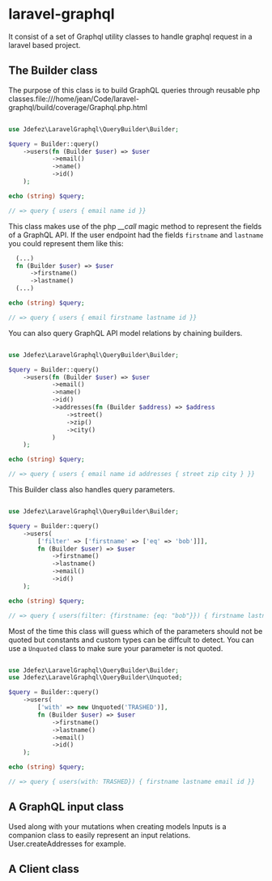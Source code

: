 # laravel-graphql

It consist of a set of Graphql utility classes to handle graphql request in a
laravel based project.

## The Builder class

The purpose of this class is to build GraphQL queries through reusable php
classes.file:///home/jean/Code/laravel-graphql/build/coverage/Graphql.php.html

```php

use Jdefez\LaravelGraphql\QueryBuilder\Builder;

$query = Builder::query()
    ->users(fn (Builder $user) => $user
            ->email()
            ->name()
            ->id()
    );

echo (string) $query;

// => query { users { email name id }}
```

This class makes use of the php *__call* magic method to represent the fields
of a GraphQL API. If the user endpoint had the fields `firstname` and
`lastname` you could represent them like this:

```php
  (...)
  fn (Builder $user) => $user
      ->firstname()
      ->lastname()
  (...)

echo (string) $query;

// => query { users { email firstname lastname id }}
```

You can also query GraphQL API model relations by chaining builders.

```php

use Jdefez\LaravelGraphql\QueryBuilder\Builder;

$query = Builder::query()
    ->users(fn (Builder $user) => $user
            ->email()
            ->name()
            ->id()
            ->addresses(fn (Builder $address) => $address
                ->street()
                ->zip()
                ->city()
            )
    );

echo (string) $query;

// => query { users { email name id addresses { street zip city } }}

```

This Builder class also handles query parameters.

```php

use Jdefez\LaravelGraphql\QueryBuilder\Builder;

$query = Builder::query()
    ->users(
        ['filter' => ['firstname' => ['eq' => 'bob']]],
        fn (Builder $user) => $user
            ->firstname()
            ->lastname()
            ->email()
            ->id()
    );

echo (string) $query;

// => query { users(filter: {firstname: {eq: "bob"}}) { firstname lastname email id }}
```

Most of the time this class will guess which of the parameters should not be
quoted but constants and custom types can be diffcult to detect. You can use a
`Unquoted` class to make sure your parameter is not quoted.

```php

use Jdefez\LaravelGraphql\QueryBuilder\Builder;
use Jdefez\LaravelGraphql\QueryBuilder\Unquoted;

$query = Builder::query()
    ->users(
        ['with' => new Unquoted('TRASHED')],
        fn (Builder $user) => $user
            ->firstname()
            ->lastname()
            ->email()
            ->id()
    );

echo (string) $query;

// => query { users(with: TRASHED}) { firstname lastname email id }}
```

## A GraphQL input class

Used along with your mutations when creating models Inputs is a companion class to easily represent an input relations.
User.createAddresses for example.

## A Client class


